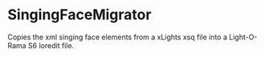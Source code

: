 # SingingFaceMigrator
Copies the xml singing face elements from a xLights xsq file into a Light-O-Rama S6 loredit file.
